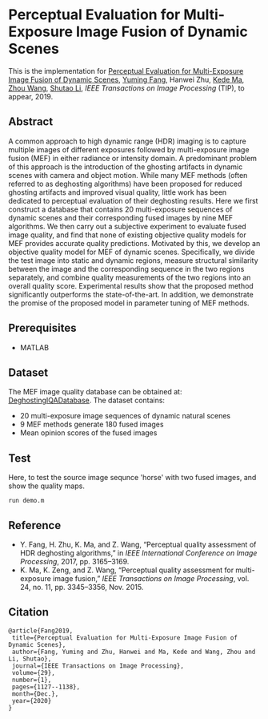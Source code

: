 
# Perceptual Evaluation for Multi-Exposure Image Fusion of Dynamic Scenes
This is the implementation for [Perceptual Evaluation for Multi-Exposure Image Fusion of Dynamic Scenes](http://sim.jxufe.cn/JDMKL/pdf/19_TIP_MEF-SSIMd.pdf), [Yuming Fang](http://sim.jxufe.cn/JDMKL/ymfang.html), Hanwei Zhu, [Kede Ma](https://kedema.org/), [Zhou Wang](https://ece.uwaterloo.ca/~z70wang/), [Shutao Li](http://scholar.google.com/citations?user=PlBq8n8AAAAJ&hl=zh-CN), *IEEE Transactions on Image Processing* (TIP), to appear, 2019.

## Abstract
A common approach to high dynamic range (HDR) imaging is to capture multiple images of different exposures followed by multi-exposure image fusion (MEF) in either radiance or intensity domain. A predominant problem of this approach is
the introduction of the ghosting artifacts in dynamic scenes with camera and object motion. While many MEF methods (often referred to as deghosting algorithms) have been proposed for reduced ghosting artifacts and improved visual quality, little work has been dedicated to perceptual evaluation of their deghosting
results. Here we first construct a database that contains 20 multi-exposure sequences of dynamic scenes and their corresponding fused images by nine MEF algorithms. We then carry out a subjective experiment to evaluate fused image quality, and find that none of existing objective quality models for MEF provides
accurate quality predictions. Motivated by this, we develop an objective quality model for MEF of dynamic scenes. Specifically, we divide the test image into static and dynamic regions, measure structural similarity between the image and the corresponding sequence in the two regions separately, and combine quality
measurements of the two regions into an overall quality score. Experimental results show that the proposed method significantly outperforms the state-of-the-art. In addition, we demonstrate the promise of the proposed model in parameter tuning of MEF methods.

## Prerequisites

- MATLAB

## Dataset

The MEF image quality database can be obtained at: [DeghostingIQADatabase](http://sim.jxufe.cn/JDMKL/code/DeghostingIQADatabase.rar). The dataset contains:

- 20 multi-exposure image sequences of dynamic natural scenes
- 9 MEF methods  generate 180 fused images
- Mean opinion scores of the fused images


## Test

Here, to test the source image sequnce 'horse' with two fused images, and show the quality maps.
 ```
run demo.m
 ```

 ## Reference
 - Y. Fang, H. Zhu, K. Ma, and Z. Wang, “Perceptual quality assessment of HDR deghosting algorithms,” in *IEEE International Conference on Image Processing*, 2017, pp. 3165–3169.
  - K. Ma, K. Zeng, and Z. Wang, “Perceptual quality assessment for multi-exposure image fusion,” *IEEE Transactions on Image Processing*, vol. 24, no. 11, pp. 3345–3356, Nov. 2015.

 ## Citation
 ```
 @article{Fang2019,
  title={Perceptual Evaluation for Multi-Exposure Image Fusion of Dynamic Scenes},
  author={Fang, Yuming and Zhu, Hanwei and Ma, Kede and Wang, Zhou and Li, Shutao},
  journal={IEEE Transactions on Image Processing},
  volume={29},
  number={1},
  pages={1127--1138},
  month={Dec.},
  year={2020}  
}
